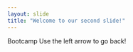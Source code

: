 ```yaml
---
layout: slide
title: "Welcome to our second slide!"
---
```

Bootcamp
Use the left arrow to go back!
